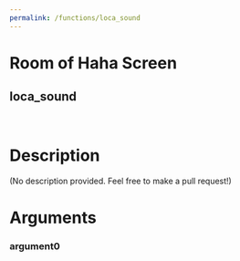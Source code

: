 ```yaml
---
permalink: /functions/loca_sound
---
```

# Room of Haha Screen  
## loca_sound  
&nbsp;  
# Description  
(No description provided. Feel free to make a pull request!) 
&nbsp;  
# Arguments
### argument0

&nbsp;  


